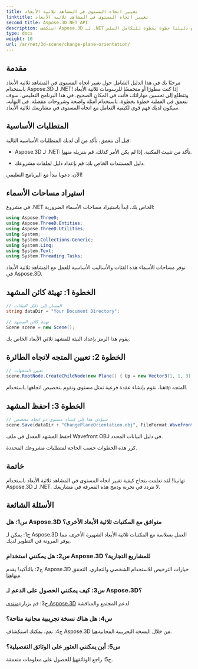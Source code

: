 ```yaml
---
title: تغيير اتجاه المستوى في المشاهد ثلاثية الأبعاد
linktitle: تغيير اتجاه المستوى في المشاهد ثلاثية الأبعاد
second_title: Aspose.3D.NET API
description: استكشف Aspose.3D لـ .NET وأتقن تغيير اتجاه المستوى في المشاهد ثلاثية الأبعاد. اتبع دليلنا خطوة بخطوة للتكامل السلس.
type: docs
weight: 10
url: /ar/net/3d-scene/change-plane-orientation/
---
```

## مقدمة

مرحبًا بك في هذا الدليل الشامل حول تغيير اتجاه المستوى في المشاهد ثلاثية الأبعاد باستخدام Aspose.3D لـ .NET! إذا كنت مطورًا أو متحمسًا للرسومات ثلاثية الأبعاد وتتطلع إلى تحسين مهاراتك، فأنت في المكان الصحيح. في هذا البرنامج التعليمي، سوف نتعمق في العملية خطوة بخطوة، باستخدام أمثلة واضحة وشروحات مفصلة. في النهاية، سيكون لديك فهم قوي لكيفية التعامل مع اتجاه المستوى في مشاريعك ثلاثية الأبعاد.

## المتطلبات الأساسية

قبل أن نتعمق، تأكد من أن لديك المتطلبات الأساسية التالية:

-  Aspose.3D لـ .NET: تأكد من تثبيت المكتبة. إذا لم يكن الأمر كذلك، قم بتنزيله من[هنا](https://releases.aspose.com/3d/net/).

- دليل المستندات الخاص بك: قم بإعداد دليل لملفات مشروعك.

الآن، دعونا نبدأ مع البرنامج التعليمي!

## استيراد مساحات الأسماء

في مشروع .NET الخاص بك، ابدأ باستيراد مساحات الأسماء الضرورية:

```csharp
using Aspose.ThreeD;
using Aspose.ThreeD.Entities;
using Aspose.ThreeD.Utilities;
using System;
using System.Collections.Generic;
using System.Linq;
using System.Text;
using System.Threading.Tasks;
```

توفر مساحات الأسماء هذه الفئات والأساليب الأساسية للعمل مع المشاهد ثلاثية الأبعاد في Aspose.3D.

## الخطوة 1: تهيئة كائن المشهد

```csharp
// المسار إلى دليل البيانات
string dataDir = "Your Document Directory";

// تهيئة كائن المشهد
Scene scene = new Scene();
```

يقوم هذا الرمز بإعداد البيئة للمشهد ثلاثي الأبعاد الخاص بك.

## الخطوة 2: تعيين المتجه لاتجاه الطائرة

```csharp
// تعيين المتجهات
scene.RootNode.CreateChildNode(new Plane() { Up = new Vector3(1, 1, 3) });
```

 هنا، نقوم بإنشاء عقدة فرعية تمثل مستوى ونقوم بتخصيص اتجاهها باستخدام`Up` المتجه.

## الخطوة 3: احفظ المشهد

```csharp
// سيؤدي هذا إلى إنشاء مستوى ذو اتجاه مخصص
scene.Save(dataDir + "ChangePlaneOrientation.obj", FileFormat.WavefrontOBJ);
```

احفظ المشهد المعدل في ملف Wavefront OBJ في دليل البيانات المحدد.

كرر هذه الخطوات حسب الحاجة لمتطلبات مشروعك المحددة.

## خاتمة

تهانينا! لقد تعلمت بنجاح كيفية تغيير اتجاه المستوى في المشاهد ثلاثية الأبعاد باستخدام Aspose.3D لـ .NET. لا تتردد في تجربة ودمج هذه المعرفة في مشاريعك.

## الأسئلة الشائعة

### س1: هل Aspose.3D متوافق مع المكتبات ثلاثية الأبعاد الأخرى؟

ج1: يمكن لـ Aspose.3D العمل بسلاسة مع المكتبات ثلاثية الأبعاد الشهيرة الأخرى، مما يوفر المرونة في التطوير لديك.

### س2: هل يمكنني استخدام Aspose.3D للمشاريع التجارية؟

 ج2: بالتأكيد! يقدم Aspose.3D خيارات الترخيص للاستخدام الشخصي والتجاري. التحقق منها[هنا](https://purchase.aspose.com/buy).

### س3: كيف يمكنني الحصول على الدعم لـ Aspose.3D؟

 ج3: قم بزيارة[منتدى Aspose.3D](https://forum.aspose.com/c/3d/18) لدعم المجتمع والمناقشة.

### س4: هل هناك نسخة تجريبية مجانية متاحة؟

 ج4: نعم، يمكنك استكشاف Aspose.3D من خلال النسخة التجريبية المجانية[هنا](https://releases.aspose.com/).

### س5: أين يمكنني العثور على الوثائق التفصيلية؟

 ج5: راجع الوثائق[هنا](https://reference.aspose.com/3d/net/) للحصول على معلومات متعمقة.